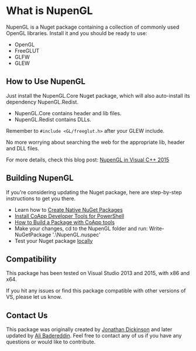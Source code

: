 # What is NupenGL

NupenGL is a Nuget package containing a collection of commonly used OpenGL libraries. Install it and you should be ready to use:

* OpenGL
* FreeGLUT
* GLFW
* GLEW

## How to Use NupenGL

Just install the NupenGL.Core Nuget package, which will also auto-install its dependency NupenGL.Redist.

* NupenGL.Core contains header and lib files.
* NupenGL.Redist contains DLLs.

Remember to `#include <GL/freeglut.h>` after your GLEW include.

No more worrying about searching the web for the appropriate lib, header and DLL files.

For more details, check this blog post: [NupenGL in Visual C++ 2015](http://mycodelog.com/2015/10/08/opengl-freeglut-in-visual-studio-2015/)

## Building NupenGL

If you're considering updating the Nuget package, here are step-by-step instructions to get you there.

* Learn how to [Create Native NuGet Packages](http://blogs.techsmith.com/inside-techsmith/nuget-packages-3/)
* [Install CoApp Developer Tools for PowerShell](http://coapp.org/tutorials/installation.html)
* [How to Build a Package with CoApp tools](http://coapp.org/tutorials/building-a-package.html)
* Make your changes, cd to the NupenGL folder and run: Write-NuGetPackage '.\NupenGL.nuspec'
* Test your Nuget package [locally](http://docs.nuget.org/create/hosting-your-own-nuget-feeds)

## Compatibility

This package has been tested on Visual Studio 2013 and 2015, with x86 and x64. 

If you hit any issues or find this package compatible with other versions of VS, please let us know.

## Contact Us

This package was originally created by [Jonathan Dickinson](https://github.com/jcdickinson) and later updated by [Ali Badereddin](https://github.com/alibad). Feel free to contact any of us if you have any questions or would like to contribute.


